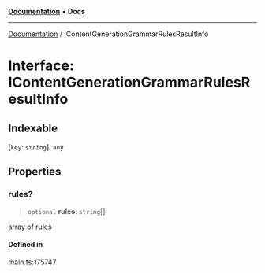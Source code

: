 [**Documentation**](../README.md) • **Docs**

***

[Documentation](../README.md) / IContentGenerationGrammarRulesResultInfo

# Interface: IContentGenerationGrammarRulesResultInfo

## Indexable

 \[`key`: `string`\]: `any`

## Properties

### rules?

> `optional` **rules**: `string`[]

array of rules

#### Defined in

main.ts:175747

